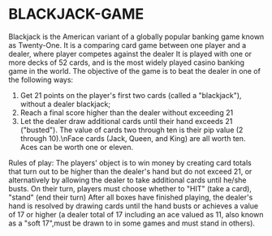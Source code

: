# BLACKJACK-GAME

Blackjack is the American variant of a globally popular banking game known as Twenty-One.
It is a comparing card game between one player and a dealer, where player competes against the dealer
It is played with one or more decks of 52 cards, and is the most widely played casino banking game in the world.
The objective of the game is to beat the dealer in one of the following ways:
1) Get 21 points on the player's first two cards (called a \"blackjack\"), without a dealer blackjack;
2) Reach a final score higher than the dealer without exceeding 21
3) Let the dealer draw additional cards until their hand exceeds 21 (\"busted\").
The value of cards two through ten is their pip value (2 through 10).\nFace cards (Jack, Queen, and King) are all worth ten. Aces can be worth one or eleven.

Rules of play:
The players' object is to win money by creating card totals that turn out to be higher than the dealer's hand but do not exceed 21, or alternatively by allowing the dealer to take additional cards until he/she busts.
On their turn, players must choose whether to \"HIT\" (take a card), \"stand\" (end their turn)
After all boxes have finished playing, the dealer's hand is resolved by drawing cards until the hand busts or achieves a value of 17 or higher (a dealer total of 17 including an ace valued as 11, also known as a \"soft 17\",must be drawn to in some games and must stand in others).
